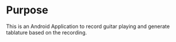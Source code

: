 # Purpose

This is an Android Application to record guitar playing and generate tablature based on the recording.
